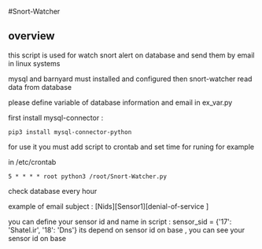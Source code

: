 #Snort-Watcher
## overview 
this script is used for watch snort alert on database and send them by email in linux systems

mysql and barnyard must installed and configured then snort-watcher read data from database

please define variable of database information and email in ex_var.py 

first install mysql-connector :
```
pip3 install mysql-connector-python
```
for use it you must add script to crontab and set time for runing for example

in /etc/crontab
```
5 * * * * root python3 /root/Snort-Watcher.py
```
check database every hour

example of email subject :
[Nids][Sensor1][denial-of-service ]

you can define your sensor id and name in script :
sensor_sid = {'17': 'Shatel.ir', '18': 'Dns'}
its depend on sensor id on base , you can see your sensor id on base 
